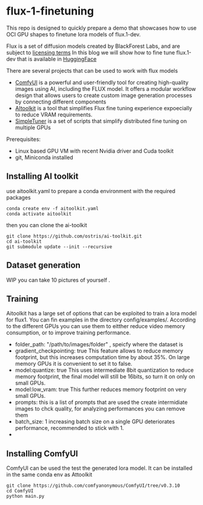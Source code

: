 # flux-1-finetuning

This repo is designed to quickly  prepare a demo that showcases how to use OCI GPU shapes to finetune lora models of flux.1-dev. 

Flux is a set of diffusion models created by BlackForest Labs, and are subject to [licensing terms](https://github.com/black-forest-labs/flux/blob/main/model_licenses/LICENSE-FLUX1-dev)
In this blog we will show how to fine tune flux.1-dev that is available in [HuggingFace](https://huggingface.co/black-forest-labs/FLUX.1-dev)

There are several projects that can be used to work with flux models
- [ComfyUI](https://github.com/comfyanonymous/ComfyUI) is a powerful and user-friendly tool for creating high-quality images using AI, including the FLUX model. It offers a modular workflow design that allows users to create custom image generation processes by connecting different components
- [AItoolkit](https://github.com/comfyanonymous/ComfyUI) is a tool that simplifies Flux fine tuning experience expoecially to reduce VRAM requirements. 
- [SimpleTuner](https://github.com/bghira/SimpleTuner) is a set of scripts that simplify distributed fine tuning on multiple GPUs 

Prerequisites: 
- Linux based GPU VM with recent Nvidia driver and Cuda toolkit
- git, Miniconda installed

## Installing AI toolkit ##

use aitoolkit.yaml  to prepare a conda environment with the required packages 

```
conda create env -f aitoolkit.yaml
conda activate aitoolkit
```

then you can clone the ai-toolkit 
```
git clone https://github.com/ostris/ai-toolkit.git
cd ai-toolkit
git submodule update --init --recursive
```

## Dataset generation ##

WIP
you can take 10 pictures of yourself .


## Training

Aitoolkit has a large set of options that can be exploited to train a lora model for flux1. You can fin examples in the directory config/examples/.
According to the different GPUs you can use them to eitther reduce video memory consumption, or to improve training performance. 


- folder_path: "/path/to/images/folder" , speicfy where the dataset is
- gradient_checkpointing: true  This feature allows to reduce memory footprint, but this increases computation time by about 35%. On large memory GPUs it is convenient to set it to false.
- model:quantize: true  This uses intermediate 8bit quantization to reduce memory footprint, the final model will still be 16bits, so turn it on only on small GPUs.
- model:low_vram: true  This further reduces memory footprint on very small GPUs.
- prompts: this is a list of prompts that are used the create intermidiate images to chck quality, for analyzing performances you can remove them    
- batch_size: 1 increasing batch size on a single GPU deteriorates performance, recommended to stick with 1.
-  

## Installing ComfyUI

ComfyUI can be used the test the generated lora model. It can be installed in the same conda env as Attoolkit

```
git clone https://github.com/comfyanonymous/ComfyUI/tree/v0.3.10
cd ComfyUI
python main.py
```







